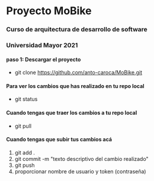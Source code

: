 # Proyecto MoBike

### Curso de arquitectura de desarrollo de software
### Universidad Mayor 2021

#### paso 1: Descargar el proyecto

* git clone https://github.com/anto-caroca/MoBike.git

#### Para ver los cambios que has realizado en tu repo local

* git status

#### Cuando tengas que traer los cambios a tu repo local

* git pull 

#### Cuando tengas que subir tus cambios acá

1. git add .
2. git commit -m "texto descriptivo del cambio realizado"
3. git push 
4. proporcionar nombre de usuario y token (contraseña)

